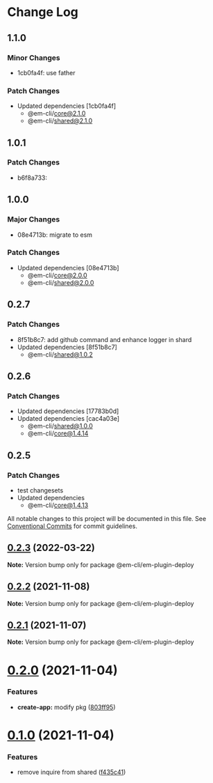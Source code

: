 # Change Log

## 1.1.0

### Minor Changes

- 1cb0fa4f: use father

### Patch Changes

- Updated dependencies [1cb0fa4f]
  - @em-cli/core@2.1.0
  - @em-cli/shared@2.1.0

## 1.0.1

### Patch Changes

- b6f8a733:

## 1.0.0

### Major Changes

- 08e4713b: migrate to esm

### Patch Changes

- Updated dependencies [08e4713b]
  - @em-cli/core@2.0.0
  - @em-cli/shared@2.0.0

## 0.2.7

### Patch Changes

- 8f51b8c7: add github command and enhance logger in shard
- Updated dependencies [8f51b8c7]
  - @em-cli/shared@1.0.2

## 0.2.6

### Patch Changes

- Updated dependencies [17783b0d]
- Updated dependencies [cac4a03e]
  - @em-cli/shared@1.0.0
  - @em-cli/core@1.4.14

## 0.2.5

### Patch Changes

- test changesets
- Updated dependencies
  - @em-cli/core@1.4.13

All notable changes to this project will be documented in this file.
See [Conventional Commits](https://conventionalcommits.org) for commit guidelines.

## [0.2.3](https://github.com/edisonLzy/em-cli/compare/@em-cli/em-plugin-deploy@0.2.2...@em-cli/em-plugin-deploy@0.2.3) (2022-03-22)

**Note:** Version bump only for package @em-cli/em-plugin-deploy

## [0.2.2](https://github.com/edisonLzy/mono-cli/compare/@em-cli/em-plugin-deploy@0.2.1...@em-cli/em-plugin-deploy@0.2.2) (2021-11-08)

**Note:** Version bump only for package @em-cli/em-plugin-deploy

## [0.2.1](https://github.com/edisonLzy/mono-cli/compare/@em-cli/em-plugin-deploy@0.2.0...@em-cli/em-plugin-deploy@0.2.1) (2021-11-07)

**Note:** Version bump only for package @em-cli/em-plugin-deploy

# [0.2.0](https://github.com/edisonLzy/mono-cli/compare/@em-cli/em-plugin-deploy@0.1.0...@em-cli/em-plugin-deploy@0.2.0) (2021-11-04)

### Features

- **create-app:** modify pkg ([803ff95](https://github.com/edisonLzy/mono-cli/commit/803ff95fcba3816e49a99ea037b69b0ba7ca1f32))

# [0.1.0](https://github.com/edisonLzy/mono-cli/compare/@em-cli/em-plugin-deploy@0.0.2...@em-cli/em-plugin-deploy@0.1.0) (2021-11-04)

### Features

- remove inquire from shared ([f435c41](https://github.com/edisonLzy/mono-cli/commit/f435c416f6bd1c331b59843b24b753dd7aaca4db))
